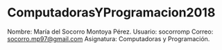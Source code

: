 # ComputadorasYProgramacion2018
Nombre: María del Socorro Montoya Pérez.
Usuario: socorromp
Correo: socorro.mp97@gmail.com
Asignatura: Computadoras y Programación.
